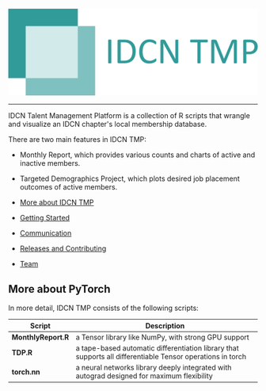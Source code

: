 ![IDCN TMP Logo](https://raw.githubusercontent.com/IDCN/talent-management-platform/master/docs/_static/img/IDCNTMP_2.png)

--------------------------------------------------------------------------------

IDCN Talent Management Platform is a collection of R scripts that wrangle and visualize an IDCN chapter's local membership database.

There are two main features in IDCN TMP:
- Monthly Report, which provides various counts and charts of active and inactive members.
- Targeted Demographics Project, which plots desired job placement outcomes of active members.

- [More about IDCN TMP](#more-about-pytorch)
- [Getting Started](#getting-started)
- [Communication](#communication)
- [Releases and Contributing](#releases-and-contributing)
- [Team](#teams)

## More about PyTorch

In more detail, IDCN TMP consists of the following scripts:

| Script | Description |
| ---- | --- |
| **MonthlyReport.R** | a Tensor library like NumPy, with strong GPU support |
| **TDP.R** | a tape-based automatic differentiation library that supports all differentiable Tensor operations in torch |
| **torch.nn** | a neural networks library deeply integrated with autograd designed for maximum flexibility |
